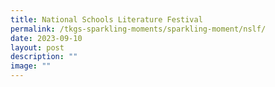 ```yaml
---
title: National Schools Literature Festival
permalink: /tkgs-sparkling-moments/sparkling-moment/nslf/
date: 2023-09-10
layout: post
description: ""
image: ""
---
```

